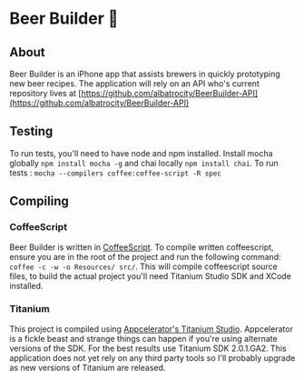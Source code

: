 # Beer Builder :beer:

## About
Beer Builder is an iPhone app that assists brewers in quickly prototyping new beer recipes. The application will rely on an API who's current repository lives at [https://github.com/albatrocity/BeerBuilder-API](https://github.com/albatrocity/BeerBuilder-API)

## Testing
To run tests, you'll need to have node and npm installed. Install mocha globally `npm install mocha -g` and chai locally `npm install chai`. To run tests :  `mocha --compilers coffee:coffee-script -R spec`

## Compiling

### CoffeeScript
Beer Builder is written in [CoffeeScript](http://coffeescript.org). To compile written coffeescript, ensure you are in the root of the project and run the following command: `coffee -c -w -o Resources/ src/`. This will compile coffeescript source files, to build the actual project you'll need Titanium Studio SDK and XCode installed.

### Titanium
This project is compiled using [Appcelerator's Titanium Studio](http://www.appcelerator.com/). Appcelerator is a fickle beast and strange things can happen if you're using alternate versions of the SDK. For the best results use Titanium SDK 2.0.1.GA2. This application does not yet rely on any third party tools so I'll probably upgrade as new versions of Titanium are released.